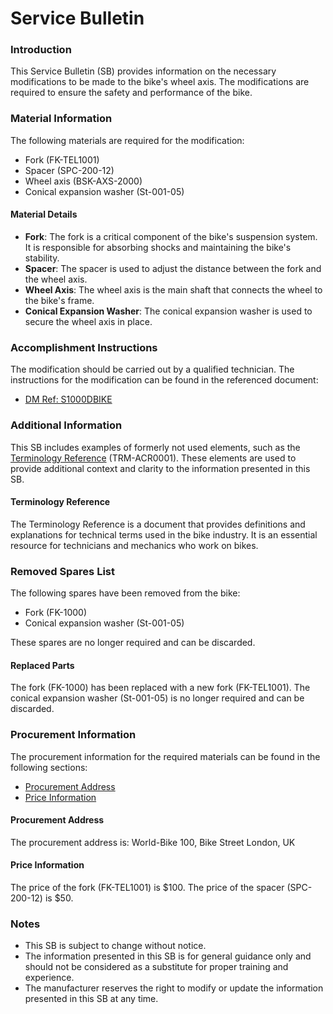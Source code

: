 Service Bulletin
================

### Introduction

This Service Bulletin (SB) provides information on the necessary modifications to be made to the bike's wheel axis. The modifications are required to ensure the safety and performance of the bike.

### Material Information

The following materials are required for the modification:

* Fork (FK-TEL1001)
* Spacer (SPC-200-12)
* Wheel axis (BSK-AXS-2000)
* Conical expansion washer (St-001-05)

#### Material Details

* **Fork**: The fork is a critical component of the bike's suspension system. It is responsible for absorbing shocks and maintaining the bike's stability.
* **Spacer**: The spacer is used to adjust the distance between the fork and the wheel axis.
* **Wheel Axis**: The wheel axis is the main shaft that connects the wheel to the bike's frame.
* **Conical Expansion Washer**: The conical expansion washer is used to secure the wheel axis in place.

### Accomplishment Instructions

The modification should be carried out by a qualified technician. The instructions for the modification can be found in the referenced document:

* [DM Ref: S1000DBIKE](#)

### Additional Information

This SB includes examples of formerly not used elements, such as the [Terminology Reference](#) (TRM-ACR0001). These elements are used to provide additional context and clarity to the information presented in this SB.

#### Terminology Reference

The Terminology Reference is a document that provides definitions and explanations for technical terms used in the bike industry. It is an essential resource for technicians and mechanics who work on bikes.

### Removed Spares List

The following spares have been removed from the bike:

* Fork (FK-1000)
* Conical expansion washer (St-001-05)

These spares are no longer required and can be discarded.

#### Replaced Parts

The fork (FK-1000) has been replaced with a new fork (FK-TEL1001). The conical expansion washer (St-001-05) is no longer required and can be discarded.

### Procurement Information

The procurement information for the required materials can be found in the following sections:

* [Procurement Address](#)
* [Price Information](#)

#### Procurement Address

The procurement address is:
World-Bike
100, Bike Street
London, UK

#### Price Information

The price of the fork (FK-TEL1001) is $100. The price of the spacer (SPC-200-12) is $50.

### Notes

* This SB is subject to change without notice.
* The information presented in this SB is for general guidance only and should not be considered as a substitute for proper training and experience.
* The manufacturer reserves the right to modify or update the information presented in this SB at any time.